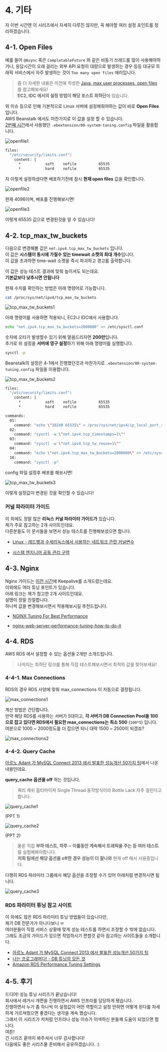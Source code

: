 # 4. 기타

자 이번 시간엔 이 시리즈에서 자세히 다루진 않지만, 꼭 해야할 여러 설정 포인트를 정리하겠습니다.  

## 4-1. Open Files

예를 들어 ```@Async``` 혹은 ```CompletableFuture``` 와 같은 비동기 쓰레드를 많이 사용해야하거나, 
응답시간이 오래 걸리는 외부 API 요청이 대량으로 발생하는 경우 등등 대규모 트래픽 서비스에서 자주 발생하는 것이 ```Too many open files``` 에러입니다.  
 
> 좀 더 자세한 내용은 이전에 작성한 [Java, max user processes, open files](http://woowabros.github.io/experience/2018/04/17/linux-maxuserprocess-openfiles.html) 를 참고해보세요!  
**EC2, IDC 에서의 설정 방법이 해당 포스트 최하단**에 있습니다.

위 이슈 등으로 인해 기본적으로 Linux 서버에 설정해줘야하는 값이 바로 **Open Files** 입니다.  
AWS Beanstalk 에서도 마찬가지로 이 값을 설정 할 수 있습니다.  
[2번째 시간](http://jojoldu.tistory.com/319)에서 사용했던 ```.ebextension/00-system-tuning.config``` 파일을 활용합니다.

![openfile1](./images/4/openfile1.png)

```bash
files:
  "/etc/security/limits.conf":
    content: |
      *           soft    nofile          65535
      *           hard    nofile          65535

```

자 이렇게 설정하셨다면 배포하기전에 잠시 **현재 open files** 값을 확인합니다.

![openfile2](./images/4/openfile2.png)

현재 4096이며, 배포를 진행해보시면!

![openfile3](./images/4/openfile3.png)

이렇게 65535 값으로 변경된것을 알 수 있습니다!

## 4-2. tcp_max_tw_buckets

다음으로 변경해볼 값은 ```net.ipv4.tcp_max_tw_buckets``` 입니다.  
이 값은 **시스템이 동시에 가질수 있는 timewait 소켓의 최대 개수**입니다.  
이 값을 초과하면 time-wait 소켓을 즉시 파괴하고 경고를 출력합니다.  
  
이 값은 성능 테스트 결과에 맞춰 높이셔도 되는데요.  
**기본값보다 낮추시면 안됩니다**

현재 수치를 확인하는 방법은 아래 명령어로 가능합니다.

```bash
cat /proc/sys/net/ipv4/tcp_max_tw_buckets
```

![tcp_max_tw_buckets1](./images/4/tcp_max_tw_buckets1.png)


아래 명령어를 사용하면 적용되니, EC2나 IDC에서 사용합니다.

```bash
echo "net.ipv4.tcp_max_tw_buckets=2000000" >> /etc/sysctl.conf
```

숫자에 오타가 발생할수 있기 위해 말씀드리자면 **200만**입니다.  
추가로 위 설정을 **서버에 영구 설정**하기 위해 아래 명령어를 실행합니다.

```bash
sysctl -p
```

Beanstalk의 설정은 4-1에서 진행했던것과 마찬가지로 ```.ebextension/00-system-tuning.config``` 파일을 이용합니다.

![tcp_max_tw_buckets2](./images/4/tcp_max_tw_buckets2.png)

```bash
files:
  "/etc/security/limits.conf":
    content: |
      *           soft    nofile          65535
      *           hard    nofile          65535

commands:
  01:
    command: "echo \"10240 65535\" > /proc/sys/net/ipv4/ip_local_port_range"
  02:
    command: "sysctl -w \"net.ipv4.tcp_timestamps=1\""
  03:
    command: "sysctl -w \"net.ipv4.tcp_tw_reuse=1\""
  04:
    command: "echo \"net.ipv4.tcp_max_tw_buckets=2000000\" >> /etc/sysctl.conf"
  10:
    command: "sysctl -p"
```

config 파일 설정후 배포를 해보시면!

![tcp_max_tw_buckets3](./images/4/tcp_max_tw_buckets3.png)

이렇게 설정값이 변경된 것을 확인할 수 있습니다!


### 커널 파라미터 가이드

이 외에도 정말 많은 **리눅스 커널 파라미터 가이드가** 있습니다.  
제가 주로 참고하는 2개 사이트인데요.  
다른분들도 이 문서들을 보면서 성능 테스트를 진행해보셨으면 합니다.

* [Linux - 레드헷과 수세리눅스에서 사용하는 네트워크 관련 커널변수](https://support.hpe.com/hpsc/doc/public/display?docId=emr_na-c01418125)  

* [시스템 엔지니어 공동 관리 구역](http://blog.syszone.co.kr/m/634)

## 4-3. Nginx

Nginx 가이드는 [이전 시간](http://jojoldu.tistory.com/322)에 Keepalive를 소개드렸는데요.  
이외에도 여러 튜닝 포인트가 있습니다.  
아래 링크는 제가 참고한 2개 사이트인데요.  
설명이 정말 친절합니다.  
하나씩 값을 변경해보시면서 적용해보시길 추천드립니다.

* [NGINX Tuning For Best Performance](https://gist.github.com/denji/8359866)

* [nginx-web-server-performance-tuning-how-to-do-it](https://www.slashroot.in/nginx-web-server-performance-tuning-how-to-do-it)

## 4-4. RDS

AWS RDS 에서 설정할 수 있는 옵션들 2개만 소개드립니다.  

> 나머지는 최하단 링크를 통해 직접 테스트해보시면서 최적의 값을 찾아보세요!

### 4-4-1. Max Connections

RDS의 경우 RDS 사양에 맞춰 max_connections 이 자동으로 결정됩니다.  

![max_connections1](./images/4/max_connections1.png)

계산 방법은 간단합니다.  
만약 해당 RDS를 사용하는 서버가 5대이고, **각 서버가 DB Connection Pool을 100으로 잡고 있다면 RDS에서 필요한 max_connections는 최소 500** (```100*5```) 입니다.  
여분으로 1000 ~ 2000정도를 더 잡으면 되니 대략 1500 ~ 2500이 되겠죠?  

![max_connections2](./images/4/max_connections2.png)

### 4-4-2. Query Cache

[아르노 Adant 가 MySQL Connect 2013 에서 발표한 성능개선 50가지 팁](http://aadant.com/blog/wp-content/uploads/2013/09/50-Tips-for-Boosting-MySQL-Performance-CON2655.pdf)에서 나온 내용인데요.  

**query_cache 옵션을 off** 하는 것입니다.  

> 쿼리 캐쉬 옵티마이져 Single Thread 동작방식이라 Bottle Lack 자주 걸린다고 합니다.

![query_cache1](./images/4/query_cache1.png)

(PPT 1)

![query_cache2](./images/4/query_cache2.png)

(PPT 2)

> 물론 직접 **부하 테스트, 하루 ~ 이틀동안 계속해서 트래픽을 주는 등 여러 테스트**를 실험해봐야합니다.  
**저희 팀에선 해당 옵션을 off한 경우 성능이 더 잘나와** 현재 off 해서 사용중입니다.


다행히 RDS 파라미터 그룹에서 해당 옵션을 조정할 수가 있어 아래처럼 변경하시면 됩니다.

![query_cache3](./images/4/query_cache3.png)

### RDS 파라미터 튜닝 참고 사이트

이 외에도 많은 RDS 파라미터 튜닝 방법들이 있습니다만,  
제가 DB 전문가가 아니다보니 ㅠ  
여러분들이 직접 서비스 상황에 맞게 성능 테스트를 하면서 조정할 수 밖에 없습니다.  
그래도 조금의 가이드가 있으면 작업하시기 편할것 같아 참고하는 사이트들을 소개합니다.

* [아르노 Adant 가 MySQL Connect 2013 에서 발표한 성능개선 50가지 팁](http://aadant.com/blog/wp-content/uploads/2013/09/50-Tips-for-Boosting-MySQL-Performance-CON2655.pdf)
* [나는 프로그래머다! - DB 튜닝의 모든 것](http://ncrash.github.io/subway-study/2016/12/23/iamprogrammer-db-tuning-chapter1.html)
* [Amazon RDS Performance Tuning Settings](https://gist.github.com/douglasjarquin/2208690)

## 4-5. 후기

드디어! 성능 튜닝 시리즈가 끝났습니다!  
회사에서 레거시 개편을 진행하면서 AWS 인프라를 담당하게 됐습니다.  
진행하면서 누가 좀 하나씩 이 설정값이 어떤 역할이고 설정 안하면 어떻게 된다를 자세하게 가르쳐줬으면 좋겠다는 생각을 계속 했습니다.  
그래서 이 시리즈가 저처럼 인프라나 성능 이슈가 어색하신 분들께 도움이 되었으면 합니다.  
여튼!  
긴 시리즈 끝까지 봐주셔서 너무 감사합니다!  
다음에도 좋은 시리즈물 준비해서 공유하겠습니다. :)
